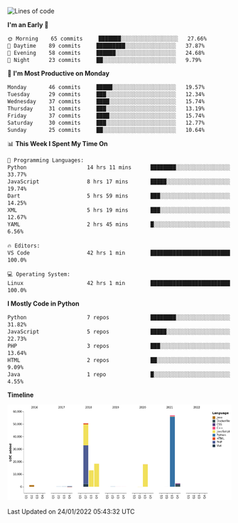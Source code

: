 <!--START_SECTION:waka-->
![Lines of code](https://img.shields.io/badge/From%20Hello%20World%20I%27ve%20Written-162%20Thousand%20lines%20of%20code-blue)

**I'm an Early 🐤** 

```text
🌞 Morning    65 commits     ███████░░░░░░░░░░░░░░░░░░   27.66% 
🌆 Daytime    89 commits     █████████░░░░░░░░░░░░░░░░   37.87% 
🌃 Evening    58 commits     ██████░░░░░░░░░░░░░░░░░░░   24.68% 
🌙 Night      23 commits     ██░░░░░░░░░░░░░░░░░░░░░░░   9.79%

```
📅 **I'm Most Productive on Monday** 

```text
Monday       46 commits     █████░░░░░░░░░░░░░░░░░░░░   19.57% 
Tuesday      29 commits     ███░░░░░░░░░░░░░░░░░░░░░░   12.34% 
Wednesday    37 commits     ████░░░░░░░░░░░░░░░░░░░░░   15.74% 
Thursday     31 commits     ███░░░░░░░░░░░░░░░░░░░░░░   13.19% 
Friday       37 commits     ████░░░░░░░░░░░░░░░░░░░░░   15.74% 
Saturday     30 commits     ███░░░░░░░░░░░░░░░░░░░░░░   12.77% 
Sunday       25 commits     ██░░░░░░░░░░░░░░░░░░░░░░░   10.64%

```


📊 **This Week I Spent My Time On** 

```text
💬 Programming Languages: 
Python                   14 hrs 11 mins      ████████░░░░░░░░░░░░░░░░░   33.77% 
JavaScript               8 hrs 17 mins       █████░░░░░░░░░░░░░░░░░░░░   19.74% 
Dart                     5 hrs 59 mins       ███░░░░░░░░░░░░░░░░░░░░░░   14.25% 
XML                      5 hrs 19 mins       ███░░░░░░░░░░░░░░░░░░░░░░   12.67% 
YAML                     2 hrs 45 mins       █░░░░░░░░░░░░░░░░░░░░░░░░   6.56%

🔥 Editors: 
VS Code                  42 hrs 1 min        █████████████████████████   100.0%

💻 Operating System: 
Linux                    42 hrs 1 min        █████████████████████████   100.0%

```

**I Mostly Code in Python** 

```text
Python                   7 repos             ████████░░░░░░░░░░░░░░░░░   31.82% 
JavaScript               5 repos             █████░░░░░░░░░░░░░░░░░░░░   22.73% 
PHP                      3 repos             ███░░░░░░░░░░░░░░░░░░░░░░   13.64% 
HTML                     2 repos             ██░░░░░░░░░░░░░░░░░░░░░░░   9.09% 
Java                     1 repo              █░░░░░░░░░░░░░░░░░░░░░░░░   4.55%

```


**Timeline**

![Chart not found](https://raw.githubusercontent.com/telesoho/telesoho/master/charts/bar_graph.png) 


 Last Updated on 24/01/2022 05:43:32 UTC
<!--END_SECTION:waka-->


<!--
**telesoho/telesoho** is a ✨ _special_ ✨ repository because its `README.md` (this file) appears on your GitHub profile.

Here are some ideas to get you started:

- 🔭 I’m currently working on ...
- 🌱 I’m currently learning ...
- 👯 I’m looking to collaborate on ...
- 🤔 I’m looking for help with ...
- 💬 Ask me about ...
- 📫 How to reach me: ...
- 😄 Pronouns: ...
- ⚡ Fun fact: ...
-->
